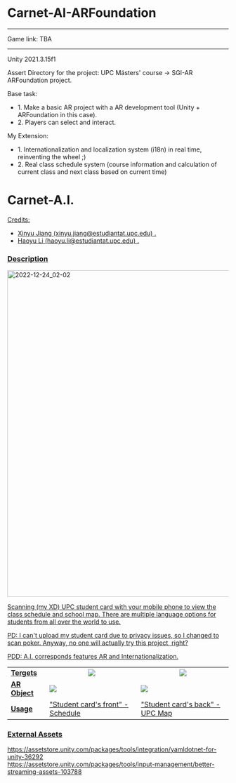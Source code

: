 # Carnet-AI-ARFoundation
<hr>
Game link: TBA
<hr>
Unity 2021.3.15f1

Assert Directory for the project: UPC Másters' course -> SGI-AR ARFoundation project.

Base task:
<ul>
<li>1. Make a basic AR project with a AR development tool (Unity + ARFoundation in this case).</li>
<li>2. Players can select and interact.</li>
</ul>

My Extension:
<ul>
<li>1. Internationalization and localization system (i18n) in real time, reinventing the wheel ;) </li>
<li>2. Real class schedule system (course information and calculation of current class and next class based on current time)</li>
</ul>

<h1>Carnet-A.I.</h1>
<u>
Credits:
<ul>
<li>Xinyu Jiang (xinyu.jiang@estudiantat.upc.edu) .</li>
<li>Haoyu Li (haoyu.li@estudiantat.upc.edu) .</li>
</ul>

<h3>Description</h3>
  <img width="745" alt="2022-12-24_02-02" src="https://user-images.githubusercontent.com/61742408/209434739-df75918d-7de2-47cf-973b-d500dcf43d69.png">
<p>Scanning (my XD) UPC student card with your mobile phone to view the class schedule and school map. There are multiple language options for students from all over the world to use. </p>
<p>PD: I can't upload my student card due to privacy issues, so I changed to scan poker. Anyway, no one will actually try this project, right?</p>
<p>PDD: A.I. corresponds features AR and Internationalization.</p>

<table>
  <tr>
     <td ><b>Tergets</b></td>
        <td align=center><img  src="https://user-images.githubusercontent.com/61742408/209436013-c66d4c6b-7ddf-4113-8d60-08107a6fbb00.png"> </td>
        <td align=center> <img src="https://user-images.githubusercontent.com/61742408/209436083-fa43be7c-03a5-4ba0-9517-d241490b84de.png"> </td>
     </tr>
    <tr>
     <td><b>AR Object</b></td>
        <td> <img src="https://user-images.githubusercontent.com/61742408/209436233-d56d3ae6-faea-47f8-bb1f-36bf035e4486.png"> </td>
        <td> <img src="https://user-images.githubusercontent.com/61742408/209436248-7c135f73-c791-4a25-967f-b7720b882fa2.png"> </td>
     </tr>
       <td><b>Usage</b></td>
        <td> "Student card's front" - Schedule</td>
        <td> "Student card's back" - UPC Map</td>
     </tr>
  
</table>
<h3>External Assets</h3>
https://assetstore.unity.com/packages/tools/integration/yamldotnet-for-unity-36292 <br>
https://assetstore.unity.com/packages/tools/input-management/better-streaming-assets-103788 <br>


